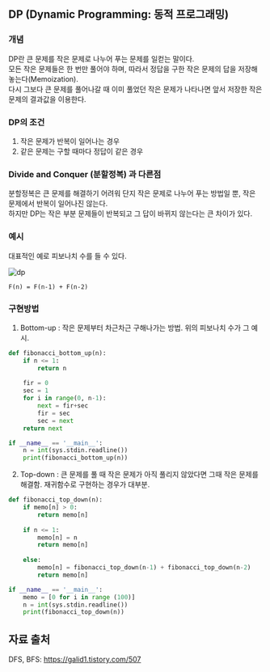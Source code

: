 ## DP (Dynamic Programming: 동적 프로그래밍)

### 개념

DP란 큰 문제를 작은 문제로 나누어 푸는 문제를 일컫는 말이다. <br>
모든 작은 문제들은 한 번만 풀어야 하며, 따라서 정답을 구한 작은 문제의 답을 저장해 놓는다(Memoization).<br>
다시 그보다 큰 문제를 풀어나갈 때 이미 풀었던 작은 문제가 나타나면 앞서 저장한 작은 문제의 결과값을 이용한다.

### DP의 조건

1. 작은 문제가 반복이 일어나는 경우
2. 같은 문제는 구할 때마다 정답이 같은 경우

### Divide and Conquer (분할정복) 과 다른점

분할정복은 큰 문제를 해결하기 어려워 단지 작은 문제로 나누어 푸는 방법일 뿐, 작은 문제에서 반복이 일어나진 않는다.<br>
하지만 DP는 작은 부분 문제들이 반복되고 그 답이 바뀌지 않는다는 큰 차이가 있다.

### 예시

대표적인 예로 피보나치 수를 들 수 있다.

![dp](https://user-images.githubusercontent.com/43297823/129444456-6cba71f9-b0b1-412e-9b62-2cfd8f858cbe.jpg)

```
F(n) = F(n-1) + F(n-2)
```

### 구현방법

1. Bottom-up : 작은 문제부터 차근차근 구해나가는 방법. 위의 피보나치 수가 그 예시.

```python
def fibonacci_bottom_up(n):
    if n <= 1:
        return n
​
    fir = 0
    sec = 1
    for i in range(0, n-1):
        next = fir+sec
        fir = sec
        sec = next
    return next

if __name__ == '__main__':
    n = int(sys.stdin.readline())
    print(fibonacci_bottom_up(n))
```

2. Top-down : 큰 문제를 풀 때 작은 문제가 아직 풀리지 않았다면 그때 작은 문제를 해결함. 재귀함수로 구현하는 경우가 대부분.

```python
def fibonacci_top_down(n):
    if memo[n] > 0:
        return memo[n]
​
    if n <= 1:
        memo[n] = n
        return memo[n]
​
    else:
        memo[n] = fibonacci_top_down(n-1) + fibonacci_top_down(n-2)
        return memo[n]

if __name__ == '__main__':
    memo = [0 for i in range (100)]
    n = int(sys.stdin.readline())
    print(fibonacci_top_down(n))
```

## 자료 출처

DFS, BFS: https://galid1.tistory.com/507
